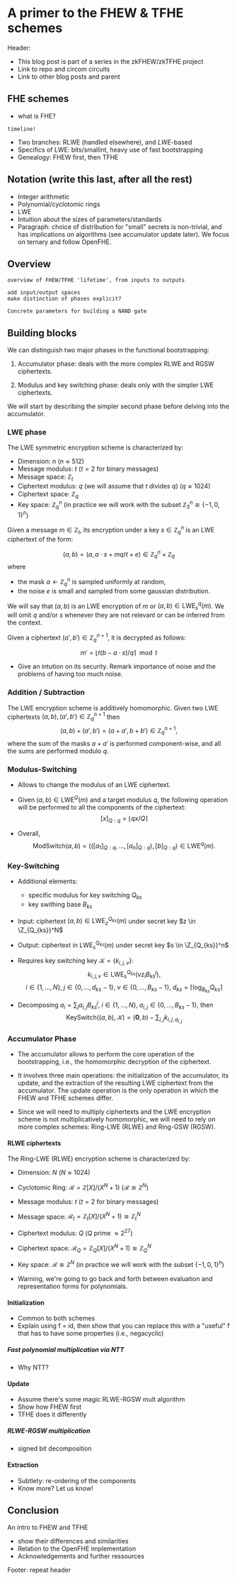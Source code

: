 # A primer to the FHEW & TFHE schemes

Header: 
- This blog post is part of a series in the zkFHEW/zkTFHE project
- Link to repo and circom circuits
- Link to other blog posts and parent

## FHE schemes
- what is FHE?

```fig
timeline!
```

- Two branches: RLWE (handled elsewhere), and *LWE*-based
- Specifics of LWE: bits/smallint, heavy use of fast bootstrapping
- Genealogy: FHEW first, then TFHE

## Notation (write this last, after all the rest)
<!-- Or add notation inline? -->
- Integer arithmetic
- Polynomial/cyclotomic rings
- LWE
- Intuition about the sizes of parameters/standards
- Paragraph: choice of distribution for "small" secrets is non-trivial, and has implications on algorithms (see accumulator update later). We focus on ternary and follow OpenFHE. 

## Overview

```fig
overview of FHEW/TFHE 'lifetime', from inputs to outputs

add input/output spaces
make distinction of phases explicit?
```

```fig
Concrete parameters for building a NAND gate
```

## Building blocks

We can distinguish two major phases in the functional bootstrapping:

1. Accumulator phase: deals with the more complex RLWE and RGSW ciphertexts.

2. Modulus and key switching phase: deals only with the simpler LWE ciphertexts.

We will start by describing the simpler second phase before delving into the accumulator.
### LWE phase

The LWE symmetric encryption scheme is characterized by:

- Dimension: $n$ ($n \approx 512$)
- Message modulus: $t$ ($t=2$ for binary messages)
- Message space: $\mathbb{Z}_t$
- Ciphertext modulus: $q$ (we will assume that $t$ divides $q$) ($q \approx 1024$)
- Ciphertext space: $\mathbb{Z}_q$
- Key space: $\mathbb{Z}_q^n$ (in practice we will work with the subset $\mathbb{Z}_3 ^n \cong \{-1,0,1\}^n$)

Given a message $m \in \mathbb{Z}_t$, its encryption under a key $s \in \mathbb{Z}_q^n$ is an LWE ciphertext of the form:

$$
    (a, b) = (a, a \cdot s + mq/t + e) \in \mathbb{Z}_q^{n} \times \mathbb{Z}_q
$$
where
- the mask $a \leftarrow \mathbb{Z}_q^n$ is sampled uniformly at random,
- the noise $e$ is small and sampled from some gaussian distribution.

We will say that $(a,b)$ is an LWE encryption of $m$ or $(a, b) \in \mathrm{LWE}_s^q(m)$. We will omit $q$ and/or $s$ whenever they are not relevant or can be inferred from the context.

Given a ciphertext $(a',b') \in \mathbb{Z}_q^{n+1}$, it is decrypted as follows:

$$
    m' = \lfloor t(b-a \cdot s)/q\rceil  \mod t
$$

- Give an intution on its security. Remark importance of noise and the problems of having too much noise.

<!-- No polynomials in the first few building blocks, only LWE ciphertexts -->

### Addition / Subtraction

The LWE encryption scheme is additively homomorphic. Given two LWE ciphertexts $(a, b), (a', b') \in \mathbb{Z}_q^{n+1}$ then
$$
    (a, b) + (a', b') = (a + a', b + b') \in \mathbb{Z}_q^{n+1},
$$
where the sum of the masks $a + a'$ is performed component-wise, and all the sums are performed modulo $q$.

### Modulus-Switching

- Allows to change the modulus of an LWE ciphertext.

- Given $(a,b) \in \mathrm{LWE}^Q(m)$ and a target modulus $q$, the following operation will be performed to all the components of the ciphertext:
$$
    [x]_{Q:q} = \lfloor qx/Q \rceil
$$
- Overall,
$$
    \mathrm{ModSwitch}(a, b) = (([a_1]_{Q:q}, \dots, [a_n]_{Q:q}), [b]_{Q:q}) \in \mathrm{LWE}^q(m).
$$

### Key-Switching

- Additional elements:
    - specific modulus for key switching $Q_{ks}$
    - key swithing base $B_{ks}$

- Input: ciphertext $(a,b) \in \mathrm{LWE}^{Q_{ks}}_z(m)$ under secret key $z \in \Z_{Q_{ks}}^N$

- Output: ciphertext in $\mathrm{LWE}^{Q_{ks}}_s(m)$ under secret key $s \in \Z_{Q_{ks}}^n$

- Requires key switching key $\mathcal{K}=\{k_{i,j,v}\}$:
    $$
        k_{i,j,v} \in \mathrm{LWE}^{Q_{ks}}_s(vz_iB^j_ {ks}), 
    $$
    $$
        i \in \{1,\dots,N\}, \; j \in \{0,\dots, d_{ks}-1 \}, \; v \in \{0,\dots,B_{ks}-1\}, \; d_{ks} = \lceil \log_{B_{ks}}Q_{ks} \rceil
    $$

- Decomposing $a_i = \sum_j a_{i,j}B^j_ {ks}, \; i \in \{1,\dots, N\}, \; a_{i,j} \in \{0,\dots,B_{ks}-1\}$, then
    $$
        \mathrm{KeySwitch}((a,b), \mathcal{K}) = (\textbf{0},b) - \sum_{i,j}k_{i,j,a_{i,j}}
    $$

<!-- Include pseudocode showing loops in more detail?-->

### Accumulator Phase

- The accumulator allows to perform the core operation of the bootstrapping, i.e., the homomorphic decryption of the ciphertext.

- It involves three main operations: the initialization of the accumulator, its update, and the extraction of the resulting LWE ciphertext from the accumulator. The update operation is the only operation in which the FHEW and TFHE schemes differ.

- Since we will need to multiply ciphertexts and the LWE encryption scheme is not multiplicatively homomorphic, we will need to rely on more complex schemes: Ring-LWE (RLWE) and Ring-GSW (RGSW).

#### RLWE ciphertexts

The Ring-LWE (RLWE) encryption scheme is characterized by:

- Dimension: $N$ ($N \approx 1024$)
- Cyclotomic Ring: $\mathcal{R} = \mathbb{Z}[X]/(X^N+1)$ ($\mathcal{R} \cong \mathbb{Z}^N$)
- Message modulus: $t$ ($t=2$ for binary messages)
- Message space: $\mathcal{R}_t = \mathbb{Z}_t[X]/(X^N+1) \cong \mathbb{Z}_t^N$
- Ciphertext modulus: $Q$ ($Q$ prime $\approx 2^{27}$)
- Ciphertext space: $\mathcal{R}_Q = \mathbb{Z}_Q[X]/(X^N+1) \cong \mathbb{Z}_Q^N$
- Key space: $\mathcal{R} \cong \mathbb{Z}^N$ (in practice we will work with the subset $\{-1,0,1\}^n$)


- Warning, we're going to go back and forth between evaluation and representation forms for polynomials.
  
#### Initialization
- Common to both schemes
- Explain using f = id, then show that you can replace this with a "useful" f that has to have some properties (i.e., negacyclic)

<!-- Do we want to explain how to get a negacyclic f' from a given f -->

##### Fast polynomial multiplication via NTT
- Why NTT?

#### Update
<!-- This is where FHEW/TFHE differ -->
- Assume there's some magic RLWE-RGSW mult algorithm
- Show how FHEW first
- TFHE does it differently

<!-- We present the case for the ternary key distribution, not the binary case as for Zama, and not the general case as in Micciancio-Polyakov paper.  -->
<!-- Security of binary keys is not super well-understood, and ternary is a "safe" choice of distribution.  -->


##### RLWE-RGSW multiplication
- signed bit decomposition

<!-- How does TFHE using a single signed decomp fit here? Or elsewhere? -->

#### Extraction
- Subtlety: re-ordering of the components
- Know more? Let us know!


## Conclusion

An intro to FHEW and TFHE
- show their differences and similarities
- Relation to the OpenFHE implementation
- Acknowledgements and further ressources
  
Footer: repeat header
